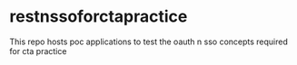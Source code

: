 # restnssoforctapractice
This repo hosts poc applications to test the oauth n sso concepts required for cta practice
